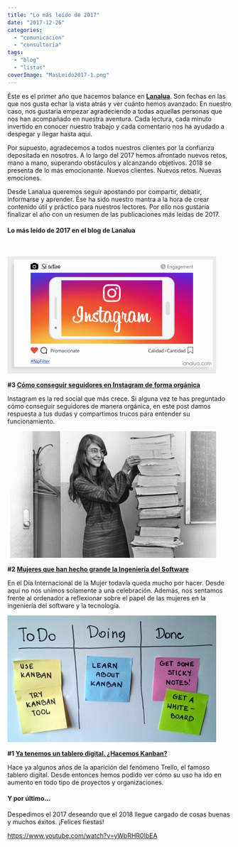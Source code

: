 ```yaml
---
title: "Lo más leído de 2017"
date: "2017-12-26"
categories: 
  - "comunicacion"
  - "consultoria"
tags: 
  - "blog"
  - "listas"
coverImage: "MasLeido2017-1.png"
---
```


Éste es el primer año que hacemos balance en **[Lanalua](https://lanalua.com/#home)**. Son fechas en las que nos gusta echar la vista atrás y ver cuánto hemos avanzado. En nuestro caso, nos gustaría empezar agradeciendo a todas aquellas personas que nos han acompañado en nuestra aventura. Cada lectura, cada minuto invertido en conocer nuestro trabajo y cada comentario nos ha ayudado a despegar y llegar hasta aquí.

Por supuesto, agradecemos a todos nuestros clientes por la confianza depositada en nosotros. A lo largo del 2017 hemos afrontado nuevos retos, mano a mano, superando obstáculos y alcanzando objetivos. 2018 se presenta de lo más emocionante. Nuevos clientes. Nuevos retos. Nuevas emociones.

Desde Lanalua queremos seguir apostando por compartir, debatir, informarse y aprender. Ése ha sido nuestro mantra a la hora de crear contenido útil y práctico para nuestros lectores. Por ello nos gustaría finalizar el año con un resumen de las publicaciones más leídas de 2017.

#### Lo más leído de 2017 en el blog de Lanalua

 

![](/images/Instagram-470x264.png)

**#3 [Cómo conseguir seguidores en Instagram de forma orgánica](https://lanalua.com/blog/como-conseguir-seguidores-en-instagram)**

Instagram es la red social que más crece. Si alguna vez te has preguntado cómo conseguir seguidores de manera orgánica, en este post damos respuesta a tus dudas y compartimos trucos para entender su funcionamiento.

![mujeres ingenieria del software](/images/mujeres-ingenieria-del-software-470x285.jpg)

**#2 [Mujeres que han hecho grande la Ingeniería del Software](https://lanalua.com/blog/mujeres-hecho-grande-la-ingenieria-del-software)**

En el Día Internacional de la Mujer todavía queda mucho por hacer. Desde aquí no nos unimos solamente a una celebración. Además, nos sentamos frente al ordenador a reflexionar sobre el papel de las mujeres en la ingeniería del software y la tecnología.

![kanban tablero digital](/images/kanban-tablero-digital-470x285.jpg)

**#1 [Ya tenemos un tablero digital. ¿Hacemos Kanban?](https://lanalua.com/blog/ya-tenemos-un-tablero-digital-hacemos-kanban)**

Hace ya algunos años de la aparición del fenómeno Trello, el famoso tablero digital. Desde entonces hemos podido ver cómo su uso ha ido en aumento en todo tipo de proyectos y organizaciones.

#### Y por último...

Despedimos el 2017 deseando que el 2018 llegue cargado de cosas buenas y muchos éxitos. ¡Felices fiestas!

https://www.youtube.com/watch?v=yWbRHR0IbEA
